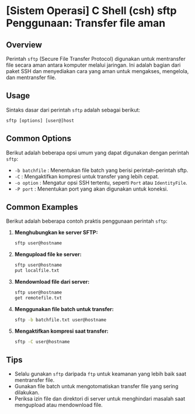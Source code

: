 # [Sistem Operasi] C Shell (csh) sftp Penggunaan: Transfer file aman

## Overview
Perintah `sftp` (Secure File Transfer Protocol) digunakan untuk mentransfer file secara aman antara komputer melalui jaringan. Ini adalah bagian dari paket SSH dan menyediakan cara yang aman untuk mengakses, mengelola, dan mentransfer file.

## Usage
Sintaks dasar dari perintah `sftp` adalah sebagai berikut:

```
sftp [options] [user@]host
```

## Common Options
Berikut adalah beberapa opsi umum yang dapat digunakan dengan perintah `sftp`:

- `-b batchfile` : Menentukan file batch yang berisi perintah-perintah sftp.
- `-C` : Mengaktifkan kompresi untuk transfer yang lebih cepat.
- `-o option` : Mengatur opsi SSH tertentu, seperti `Port` atau `IdentityFile`.
- `-P port` : Menentukan port yang akan digunakan untuk koneksi.

## Common Examples
Berikut adalah beberapa contoh praktis penggunaan perintah `sftp`:

1. **Menghubungkan ke server SFTP:**
   ```bash
   sftp user@hostname
   ```

2. **Mengupload file ke server:**
   ```bash
   sftp user@hostname
   put localfile.txt
   ```

3. **Mendownload file dari server:**
   ```bash
   sftp user@hostname
   get remotefile.txt
   ```

4. **Menggunakan file batch untuk transfer:**
   ```bash
   sftp -b batchfile.txt user@hostname
   ```

5. **Mengaktifkan kompresi saat transfer:**
   ```bash
   sftp -C user@hostname
   ```

## Tips
- Selalu gunakan `sftp` daripada `ftp` untuk keamanan yang lebih baik saat mentransfer file.
- Gunakan file batch untuk mengotomatiskan transfer file yang sering dilakukan.
- Periksa izin file dan direktori di server untuk menghindari masalah saat mengupload atau mendownload file.